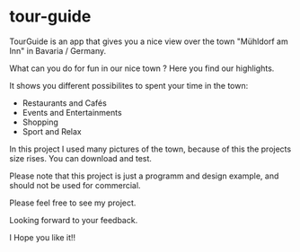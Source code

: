 # tour-guide
TourGuide is an app that gives you a nice view over the town "Mühldorf am Inn" in Bavaria / Germany.

What can you do for fun in our nice town ?
Here you find our highlights.

It shows you different possibilites to spent your time in the town: 

- Restaurants and Cafés
- Events and Entertainments
- Shopping
- Sport and Relax

In this project I used many pictures of the town, because of this the projects size rises.
You can download and test.

Please note that this project is just a programm and design example, and should not be used for commercial.

Please feel free to see my project.

Looking forward to your feedback.

I Hope you like it!!

